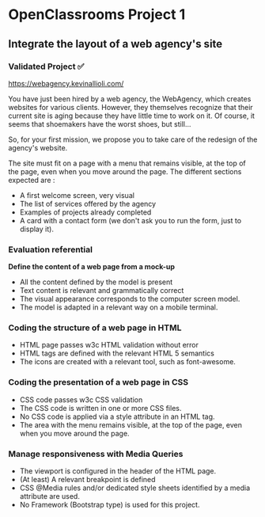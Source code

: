 # OpenClassrooms Project 1
## Integrate the layout of a web agency's site

### Validated Project :white_check_mark:
https://webagency.kevinallioli.com/

You have just been hired by a web agency, the WebAgency, which creates websites for various clients.
However, they themselves recognize that their current site is aging because they have little time to work on it.
Of course, it seems that shoemakers have the worst shoes, but still...

So, for your first mission, we propose you to take care of the redesign of the agency's website.

The site must fit on a page with a menu that remains visible, at the top of the page, even when you move around the page.
The different sections expected are :

* A first welcome screen, very visual
* The list of services offered by the agency
* Examples of projects already completed
* A card with a contact form (we don't ask you to run the form, just to display it).

### Evaluation referential

**Define the content of a web page from a mock-up**

* All the content defined by the model is present
* Text content is relevant and grammatically correct
* The visual appearance corresponds to the computer screen model.
* The model is adapted in a relevant way on a mobile terminal.

### Coding the structure of a web page in HTML

* HTML page passes w3c HTML validation without error
* HTML tags are defined with the relevant HTML 5 semantics
* The icons are created with a relevant tool, such as font-awesome.

### Coding the presentation of a web page in CSS

* CSS code passes w3c CSS validation
* The CSS code is written in one or more CSS files.
* No CSS code is applied via a style attribute in an HTML tag.
* The area with the menu remains visible, at the top of the page, even when you move around the page.

### Manage responsiveness with Media Queries

* The viewport is configured in the header of the HTML page.
* (At least) A relevant breakpoint is defined
* CSS @Media rules and/or dedicated style sheets identified by a media attribute are used.
* No Framework (Bootstrap type) is used for this project.
